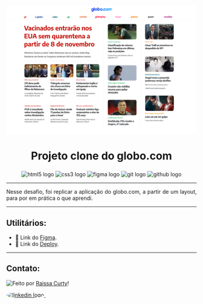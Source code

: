 ![Imagem 1](./layout-projeto.png "Imagem 1")

<h1 align="center">Projeto clone do globo.com </h1>

###

<div align="center">
  <img src="https://cdn.jsdelivr.net/gh/devicons/devicon/icons/html5/html5-original.svg" height="40" width="52" alt="html5 logo"  />
  <img src="https://cdn.jsdelivr.net/gh/devicons/devicon/icons/css3/css3-original.svg" height="40" width="52" alt="css3 logo"  />
  <img src="https://cdn.jsdelivr.net/gh/devicons/devicon/icons/figma/figma-original.svg" height="40" width="52" alt="figma logo"   />        
  <img src="https://cdn.jsdelivr.net/gh/devicons/devicon/icons/git/git-original.svg" height="40" width="52" alt="git logo"  />
  <img src="https://cdn.jsdelivr.net/gh/devicons/devicon/icons/github/github-original.svg" height="40" width="52" alt="github logo" />                                   
</div>
<hr/>

<p align="justify">Nesse desafio, foi replicar a aplicação do globo.com, a partir de um layout, para por em prática o que aprendi.</p>
<hr/>

## Utilitários:

- 🚀 Link do [Figma](https://www.figma.com/file/Vz3v41ZNYoN0eNDGkDJBwh/Projeto-Globo.com-(Copy)?t=iOb9rBoOgYz8Rgae-0).<br/>
- 🚀 Link do [Deploy](https://driven-globo.vercel.app/).<br/>
___
## Contato:

<img align="left" src="https://avatars.githubusercontent.com/curtyraissa?size=100">

Feito por [Raissa Curty](https://github.com/curtyraissa)!

<a href="https://www.linkedin.com/in/raissa-curty/" target="_blank">
    <img style="border-radius:50%;" src="https://raw.githubusercontent.com/maurodesouza/profile-readme-generator/master/src/assets/icons/social/linkedin/default.svg" width="52" height="40" alt="linkedin logo"  />
  </a>&nbsp;
